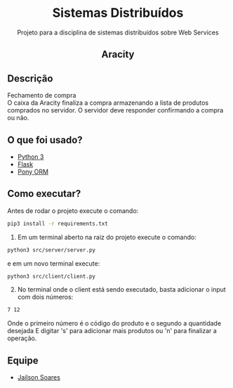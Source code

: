 <h1 align=center>Sistemas Distribuídos</h1>
<p align=center>Projeto para a disciplina de sistemas distribuídos sobre Web Services</p>

<h2 align=center>Aracity</h2>

## Descrição

Fechamento de compra\
O caixa da Aracity finaliza a compra armazenando a lista de produtos comprados no servidor. O servidor deve responder confirmando a compra ou não.

## O que foi usado?

* [Python 3](https://www.python.org/)
* [Flask](https://flask.palletsprojects.com/en/2.0.x/)
* [Pony ORM](https://ponyorm.org/)

## Como executar?

Antes de rodar o projeto execute o comando:

```bash
pip3 install -r requirements.txt
```

1. Em um terminal aberto na raiz do projeto execute o comando:

```bash
python3 src/server/server.py
```

e em um novo terminal execute:

```bash
python3 src/client/client.py
```

2. No terminal onde o client está sendo executado, basta adicionar o input com dois números:

```bash
7 12
```

Onde o primeiro número é o código do produto e o segundo a quantidade desejada
E digitar 's' para adicionar mais produtos ou 'n' para finalizar a operação.

## Equipe

* [Jailson Soares](https://github.com/jailsonsf)

